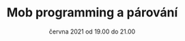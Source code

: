 ---
sessionNumber: 82
title: Mob programming a párování
shortTitle: Mob programming a párování
lecturers: Jirka Jansa, Marian Schubert
date: 01. června 2021 od 19.00 do 21.00
address: Online Caffé
mapLink: https://zive.tv/topmonks-caffe/
link: https://www.meetup.com/TopMonks-Caffe/events/278418529/
picture: posters/2021-06-01.png
presentationLink:
videoLink:
---